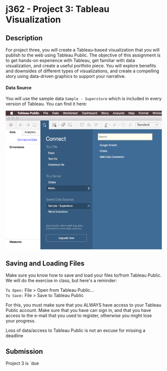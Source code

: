 # j362 - Project 3: Tableau Visualization

## Description
For project three, you will create a Tableau-based visualization that you will publish to the web using Tableau Public. The objective of this assignment is to get hands-on experience with Tableau, get familiar with data visualization, and create a useful portfolio piece. You will explore benefits and downsides of different types of visualizations, and create a compelling story using data-driven graphics to support your narrative.

#### Data Source
You will use the sample data `Sample - Superstore` which is included in every version of Tableau. You can find it here:

<img src="img/tab1.png" style="width:600px;height:auto;">

## Saving and Loading Files
Make sure you know how to save and load your files to/from Tableau Public. We will do the exercise in class, but here's a reminder:

`To Open:` File > Open from Tableau Public...  
`To Save:` File > Save to Tableau Public

For this, you must make sure that you ALWAYS have access to your Tableau Public account. Make sure that you have can sign in, and that you have access to the e-mail that you used to register, otherwise you might lose your progress.

Loss of data/access to Tableau Public is not an excuse for missing a deadline

## Submission

Project 3 is `due 
